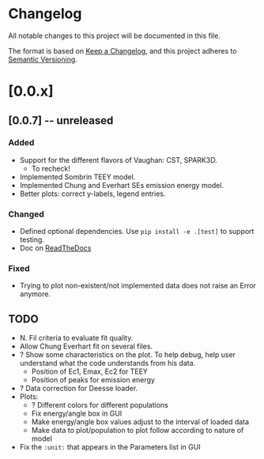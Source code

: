 # Changelog

All notable changes to this project will be documented in this file.

The format is based on [Keep a Changelog](https://keepachangelog.com/en/1.1.0/),
and this project adheres to [Semantic Versioning](https://semver.org/spec/v2.0.0.html).

# [0.0.x]

## [0.0.7] -- unreleased

### Added

- Support for the different flavors of Vaughan: CST, SPARK3D.
  - To recheck!
- Implemented Sombrin TEEY model.
- Implemented Chung and Everhart SEs emission energy model.
- Better plots: correct y-labels, legend entries.

### Changed

- Defined optional dependencies.
  Use `pip install -e .[test]` to support testing.
- Doc on [ReadTheDocs](https://eemilib.readthedocs.io/en/docs-rtd/index.html)

### Fixed

- Trying to plot non-existent/not implemented data does not raise an Error anymore.

## TODO

- N. Fil criteria to evaluate fit quality.
- Allow Chung Everhart fit on several files.
- ? Show some characteristics on the plot. To help debug, help user understand
  what the code understands from his data.
  - Position of Ec1, Emax, Ec2 for TEEY
  - Position of peaks for emission energy
- ? Data correction for Deesse loader.
- Plots:
  - ? Different colors for different populations
  - Fix energy/angle box in GUI
  - Make energy/angle box values adjust to the interval of loaded data
  - Make data to plot/population to plot follow according to nature of model
- Fix the `:unit:` that appears in the Parameters list in GUI
    <!-- ## [0.0.0] 1312-01-01 -->
    <!---->
    <!-- ### Added -->
    <!---->
    <!-- ### Changed -->
    <!---->
    <!-- ### Deprecated -->
    <!---->
    <!-- ### Removed -->
    <!---->
    <!-- ### Fixed -->
    <!---->
    <!-- ### Security -->
